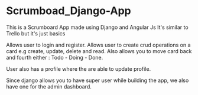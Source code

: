 # Scrumboad_Django-App

This is a Scrumboard App made using Django and Angular Js
It's similar to Trello but it's just basics 

Allows user to login and register.
Allows user to create crud operations on a card e.g create, update, delete and read.
Also allows you to move card back and fourth either : Todo - Doing - Done.

User also has a profile where the are able to update profile.

Since django allows you to have super user while building the app, we also have one for the admin dashboard.
